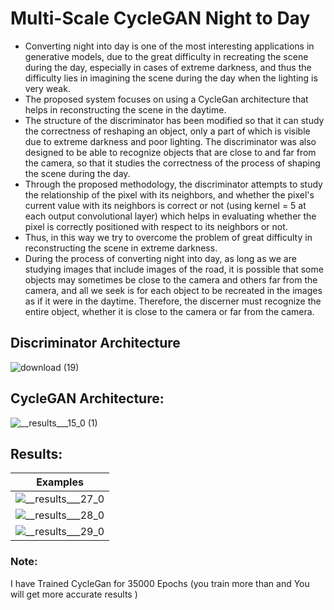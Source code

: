 # Multi-Scale CycleGAN Night to Day
- Converting night into day is one of the most interesting applications in generative models, due to the great difficulty in recreating the scene during the day, especially in cases of extreme darkness, and thus the difficulty lies in imagining the scene during the day when the lighting is very weak.
- The proposed system focuses on using a CycleGan architecture that helps in reconstructing the scene in the daytime.
- The structure of the discriminator has been modified so that it can study the correctness of reshaping an object, only a part of which is visible due to extreme darkness and poor lighting. The discriminator was also designed to be able to recognize objects that are close to and far from the camera, so that it studies the correctness of the process of shaping the scene during the day.
- Through the proposed methodology, the discriminator attempts to study the relationship of the pixel with its neighbors, and whether the pixel's current value with its neighbors is correct or not (using kernel = 5 at each output convolutional layer) which helps in evaluating whether the pixel is correctly positioned with respect to its neighbors or not.
- Thus, in this way we try to overcome the problem of great difficulty in reconstructing the scene in extreme darkness.
- During the process of converting night into day, as long as we are studying images that include images of the road, it is possible that some objects may sometimes be close to the camera and others far from the camera, and all we seek is for each object to be recreated in the images as if it were in the daytime. Therefore, the discerner must recognize the entire object, whether it is close to the camera or far from the camera.

## Discriminator Architecture
![download (19)](https://github.com/kaledhoshme123/Multi-Scale-CycleGAN-Night-to-Day/assets/108609519/4971914d-fdf1-462c-92d9-823d5809eff5)

## CycleGAN Architecture:
![__results___15_0 (1)](https://github.com/kaledhoshme123/Multi-Scale-CycleGAN-Night-to-Day/assets/108609519/6aa9383c-790e-4c51-b5bb-c053901a575d)

## Results:
| Examples    |
| :---: |
|  ![__results___27_0](https://github.com/kaledhoshme123/Multi-Scale-CycleGAN-Night-to-Day/assets/108609519/f551c021-05d8-4c4d-96b5-9fb51e830582) | 
|  ![__results___28_0](https://github.com/kaledhoshme123/Multi-Scale-CycleGAN-Night-to-Day/assets/108609519/4e35697a-de44-48d5-a664-c808697e2769) | 
|  ![__results___29_0](https://github.com/kaledhoshme123/Multi-Scale-CycleGAN-Night-to-Day/assets/108609519/91597e6b-00bc-4b6e-9ec2-294a18b104f2) | 

### Note:
I have Trained CycleGan for 35000 Epochs (you train more than and You will get more accurate results )
